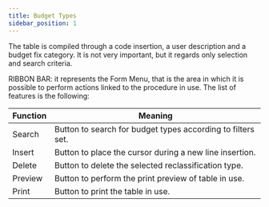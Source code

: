 ```yaml
---
title: Budget Types
sidebar_position: 1
---
```


The table is compiled through a code insertion, a user description and a budget fix category. It is not very important, but it regards only selection and search criteria.

RIBBON BAR: it represents the Form Menu, that is the area in which it is possible to perform actions linked to the procedure in use. The list of features is the following:



| Function | Meaning |
| --- | --- |
| Search | Button to search for budget types according to filters set. |
| Insert | Button to place the cursor during a new line insertion. |
| Delete | Button to delete the selected reclassification type. |
| Preview | Button to perform the print preview of table in use. |
| Print | Button to print the table in use. |






